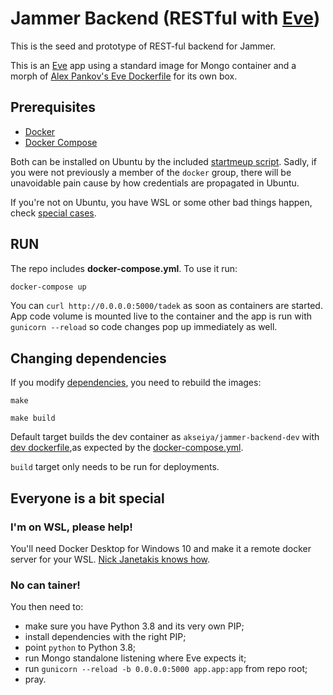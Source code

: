 # Jammer Backend (RESTful with [Eve][eve])

This is the seed and prototype of REST-ful backend for Jammer.

This is an [Eve][eve] app using a standard image for Mongo container
and a morph of [Alex Pankov's Eve Dockerfile][alexdock] for its own box.

[eve]: http://docs.python-eve.org/en/latest/index.html
[alexdock]: https://github.com/alekspankov/docker-eve-python

## Prerequisites

- [Docker](https://docs.docker.com/) 
- [Docker Compose](https://docs.docker.com/compose/)

Both can be installed on Ubuntu by the included [startmeup script](./startmeup-ubuntu.bash).
Sadly, if you were not previously a member of the `docker` group, there will be unavoidable
pain cause by how credentials are propagated in Ubuntu.

If you're not on Ubuntu, you have WSL or some other bad things happen,
check [special cases](#special).

## RUN

The repo includes **docker-compose.yml**. To use it run:

```bash
docker-compose up
```

You can `curl http://0.0.0.0:5000/tadek` as soon as containers are started.
App code volume is mounted live to the container and the app is run with 
`gunicorn --reload` so code changes pop up immediately as well.

## Changing dependencies

If you modify [dependencies](./requirements.txt), you need to rebuild the images:

```
make
```

```
make build
```

Default target builds the dev container as `akseiya/jammer-backend-dev`
with [dev dockerfile](./docker/Dockerfile.dev),as expected by the 
[docker-compose.yml](./docker-compose.yml).

`build` target only needs to be run for deployments.

<a name="special"></a>

## Everyone is a bit special

### I'm on WSL, please help!

You'll need Docker Desktop for Windows 10 and make it a remote docker server for your WSL. [Nick Janetakis knows how][nickdock].

[nickdock]: https://nickjanetakis.com/blog/setting-up-docker-for-windows-and-wsl-to-work-flawlessly

### No can tainer!

You then need to:
- make sure you have Python 3.8 and its very own PIP;
- install dependencies with the right PIP;
- point `python` to Python 3.8;
- run Mongo standalone listening where Eve expects it;
- run `gunicorn --reload -b 0.0.0.0:5000 app.app:app` from repo root;
- pray.

